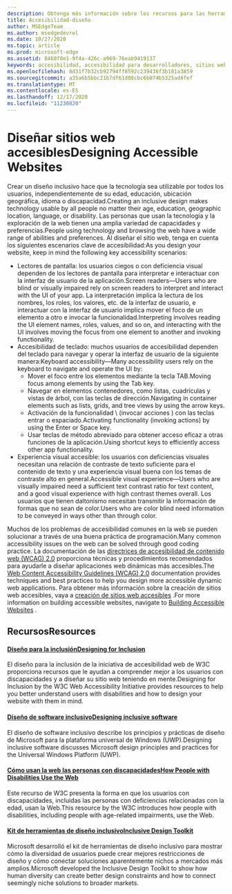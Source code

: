 ```yaml
---
description: Obtenga más información sobre los recursos para las herramientas de diseño inclusivas y los procedimientos recomendados.
title: Accesibilidad-diseño
author: MSEdgeTeam
ms.author: msedgedevrel
ms.date: 10/27/2020
ms.topic: article
ms.prod: microsoft-edge
ms.assetid: 8468f8e1-9f4a-426c-a969-76eab9419137
keywords: accesibilidad, accesibilidad para desarrolladores, sitios web accesibles, Edge, desarrollo web, ARIA, desarrollador, UIA, automatización de la interfaz de usuario
ms.openlocfilehash: 8d31f7b32cb92794ff8592c239436f3b101a3859
ms.sourcegitcommit: a35a6b5bbc21b7df61d08cbc6b074b5325ad4fef
ms.translationtype: MT
ms.contentlocale: es-ES
ms.lasthandoff: 12/17/2020
ms.locfileid: "11230820"
---
```

# <span data-ttu-id="98700-104">Diseñar sitios web accesibles</span><span class="sxs-lookup"><span data-stu-id="98700-104">Designing Accessible Websites</span></span>  

<span data-ttu-id="98700-105">Crear un diseño inclusivo hace que la tecnología sea utilizable por todos los usuarios, independientemente de su edad, educación, ubicación geográfica, idioma o discapacidad.</span><span class="sxs-lookup"><span data-stu-id="98700-105">Creating an inclusive design makes technology usable by all people no matter their age, education, geographic location, language, or disability.</span></span>  <span data-ttu-id="98700-106">Las personas que usan la tecnología y la exploración de la web tienen una amplia variedad de capacidades y preferencias.</span><span class="sxs-lookup"><span data-stu-id="98700-106">People using technology and browsing the web have a wide range of abilities and preferences.</span></span>  <span data-ttu-id="98700-107">Al diseñar el sitio web, tenga en cuenta los siguientes escenarios clave de accesibilidad:</span><span class="sxs-lookup"><span data-stu-id="98700-107">As you design your website, keep in mind the following key accessibility scenarios:</span></span>

*   <span data-ttu-id="98700-108">Lectores de pantalla: los usuarios ciegos o con deficiencia visual dependen de los lectores de pantalla para interpretar e interactuar con la interfaz de usuario de la aplicación.</span><span class="sxs-lookup"><span data-stu-id="98700-108">Screen readers—Users who are blind or visually impaired rely on screen readers to interpret and interact with the UI of your app.</span></span>  <span data-ttu-id="98700-109">La interpretación implica la lectura de los nombres, los roles, los valores, etc. de la interfaz de usuario, e interactuar con la interfaz de usuario implica mover el foco de un elemento a otro e invocar la funcionalidad.</span><span class="sxs-lookup"><span data-stu-id="98700-109">Interpreting involves reading the UI element names, roles, values, and so on, and interacting with the UI involves moving the focus from one element to another and invoking functionality.</span></span>
*   <span data-ttu-id="98700-110">Accesibilidad de teclado: muchos usuarios de accesibilidad dependen del teclado para navegar y operar la interfaz de usuario de la siguiente manera:</span><span class="sxs-lookup"><span data-stu-id="98700-110">Keyboard accessibility—Many accessibility users rely on the keyboard to navigate and operate the UI by:</span></span>
    *   <span data-ttu-id="98700-111">Mover el foco entre los elementos mediante la tecla TAB.</span><span class="sxs-lookup"><span data-stu-id="98700-111">Moving focus among elements by using the Tab key.</span></span>
    *   <span data-ttu-id="98700-112">Navegar en elementos contenedores, como listas, cuadrículas y vistas de árbol, con las teclas de dirección.</span><span class="sxs-lookup"><span data-stu-id="98700-112">Navigating in container elements such as lists, grids, and tree views by using the arrow keys.</span></span>
    *   <span data-ttu-id="98700-113">Activación de la funcionalidad \ (invocar acciones \) con las teclas entrar o espaciado.</span><span class="sxs-lookup"><span data-stu-id="98700-113">Activating functionality \(invoking actions\) by using the Enter or Space key.</span></span>
    *   <span data-ttu-id="98700-114">Usar teclas de método abreviado para obtener acceso eficaz a otras funciones de la aplicación.</span><span class="sxs-lookup"><span data-stu-id="98700-114">Using shortcut keys to efficiently access other app functionality.</span></span>
*   <span data-ttu-id="98700-115">Experiencia visual accesible: los usuarios con deficiencias visuales necesitan una relación de contraste de texto suficiente para el contenido de texto y una experiencia visual buena con los temas de contraste alto en general.</span><span class="sxs-lookup"><span data-stu-id="98700-115">Accessible visual experience—Users who are visually impaired need a sufficient text contrast ratio for text content, and a good visual experience with high contrast themes overall.</span></span>  <span data-ttu-id="98700-116">Los usuarios que tienen daltonismo necesitan transmitir la información de formas que no sean de color.</span><span class="sxs-lookup"><span data-stu-id="98700-116">Users who are color blind need information to be conveyed in ways other than through color.</span></span>

<span data-ttu-id="98700-117">Muchos de los problemas de accesibilidad comunes en la web se pueden solucionar a través de una buena práctica de programación.</span><span class="sxs-lookup"><span data-stu-id="98700-117">Many common accessibility issues on the web can be solved through good coding practice.</span></span>  <span data-ttu-id="98700-118">La documentación de las [directrices de accesibilidad de contenido web (WCAG) 2,0](https://www.w3.org/TR/WCAG20) proporciona técnicas y procedimientos recomendados para ayudarle a diseñar aplicaciones web dinámicas más accesibles.</span><span class="sxs-lookup"><span data-stu-id="98700-118">The [Web Content Accessibility Guidelines (WCAG) 2.0](https://www.w3.org/TR/WCAG20) documentation provides techniques and best practices to help you design more accessible dynamic web applications.</span></span>  <span data-ttu-id="98700-119">Para obtener más información sobre la creación de sitios web accesibles, vaya a [creación de sitios web accesibles](./build/index.md) .</span><span class="sxs-lookup"><span data-stu-id="98700-119">For more information on building accessible websites, navigate to [Building Accessible Websites](./build/index.md) .</span></span>

## <span data-ttu-id="98700-120">Recursos</span><span class="sxs-lookup"><span data-stu-id="98700-120">Resources</span></span>  

#### [<span data-ttu-id="98700-121">Diseño para la inclusión</span><span class="sxs-lookup"><span data-stu-id="98700-121">Designing for Inclusion</span></span>](https://w3.org/WAI/users/Overview.html)  

<span data-ttu-id="98700-122">El diseño para la inclusión de la iniciativa de accesibilidad web de W3C proporciona recursos que le ayudan a comprender mejor a los usuarios con discapacidades y a diseñar su sitio web teniendo en mente.</span><span class="sxs-lookup"><span data-stu-id="98700-122">Designing for Inclusion by the W3C Web Accessibility Initiative provides resources to help you better understand users with disabilities and how to design your website with them in mind.</span></span>

#### [<span data-ttu-id="98700-123">Diseño de software inclusivo</span><span class="sxs-lookup"><span data-stu-id="98700-123">Designing inclusive software</span></span>](https://msdn.microsoft.com/windows/uwp/accessibility/designing-inclusive-software)  

<span data-ttu-id="98700-124">El diseño de software inclusivo describe los principios y prácticas de diseño de Microsoft para la plataforma universal de Windows (UWP).</span><span class="sxs-lookup"><span data-stu-id="98700-124">Designing inclusive software discusses Microsoft design principles and practices for the Universal Windows Platform (UWP).</span></span>

#### [<span data-ttu-id="98700-125">Cómo usan la web las personas con discapacidades</span><span class="sxs-lookup"><span data-stu-id="98700-125">How People with Disabilities Use the Web</span></span>](https://www.w3.org/WAI/intro/people-use-web/Overview.html)  

<span data-ttu-id="98700-126">Este recurso de W3C presenta la forma en que los usuarios con discapacidades, incluidas las personas con deficiencias relacionadas con la edad, usan la Web.</span><span class="sxs-lookup"><span data-stu-id="98700-126">This resource by the W3C introduces how people with disabilities, including people with age-related impairments, use the Web.</span></span>

#### [<span data-ttu-id="98700-127">Kit de herramientas de diseño inclusivo</span><span class="sxs-lookup"><span data-stu-id="98700-127">Inclusive Design Toolkit</span></span>](https://www.microsoft.com/design/practice#howwemake-section)  

<span data-ttu-id="98700-128">Microsoft desarrolló el kit de herramientas de diseño inclusivo para mostrar cómo la diversidad de usuarios puede crear mejores restricciones de diseño y cómo conectar soluciones aparentemente nichos a mercados más amplios.</span><span class="sxs-lookup"><span data-stu-id="98700-128">Microsoft developed the Inclusive Design Toolkit to show how human diversity can create better design constraints and how to connect seemingly niche solutions to broader markets.</span></span>
